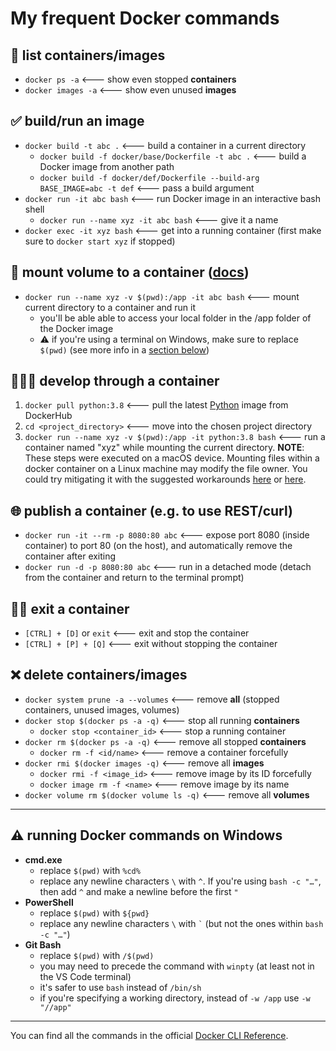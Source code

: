 # My frequent Docker commands

## 📜 **list** containers/images

* `docker ps -a` <--- show even stopped **containers**
* `docker images -a` <--- show even unused **images**

## ✅ **build/run** an image

* `docker build -t abc .` <--- build a container in a current directory
  * `docker build -f docker/base/Dockerfile -t abc .` <--- build a Docker image from another path
  * `docker build -f docker/def/Dockerfile --build-arg BASE_IMAGE=abc -t def` <--- pass a build argument
* `docker run -it abc bash` <--- run Docker image in an interactive bash shell
  * `docker run --name xyz -it abc bash` <--- give it a name
* `docker exec -it xyz bash` <--- get into a running container (first make sure to `docker start xyz` if stopped)

## 💾 **mount** volume to a container ([docs](https://docs.docker.com/storage/volumes/#start-a-container-with-a-volume))

* `docker run --name xyz -v $(pwd):/app -it abc bash` <--- mount current directory to a container and run it
  * you'll be able able to access your local folder in the /app folder of the Docker image
  * ⚠ if you're using a terminal on Windows, make sure to replace `$(pwd)` (see more info in a [section below](#-running-docker-commands-on-windows))

## 🧑🏻‍💻 **develop** through a container

1. `docker pull python:3.8` <--- pull the latest [Python](https://hub.docker.com/_/python) image from DockerHub
1. `cd <project_directory>` <--- move into the chosen project directory
1. `docker run --name xyz -v $(pwd):/app -it python:3.8 bash` <--- run a container named "xyz" while mounting the current directory. **NOTE**: These steps were executed on a macOS device. Mounting files within a docker container on a Linux machine may modify the file owner. You could try mitigating it with the suggested workarounds [here](https://www.baeldung.com/linux/file-ownership-docker-container) or [here](https://stackoverflow.com/questions/26500270/understanding-user-file-ownership-in-docker-how-to-avoid-changing-permissions-o).

## 🌐 **publish** a container (e.g. to use REST/curl)

* `docker run -it --rm -p 8080:80 abc` <--- expose port 8080 (inside container) to port 80 (on the host), and automatically remove the container after exiting
* `docker run -d -p 8080:80 abc` <--- run in a detached mode (detach from the container and return to the terminal prompt)

## 🚶‍♂ **exit** a container

* `[CTRL] + [D]` or `exit` <--- exit and stop the container
* `[CTRL] + [P] + [Q]` <--- exit without stopping the container

## ❌ delete containers/images

* `docker system prune -a --volumes` <--- remove **all** (stopped containers, unused images, volumes)
* `docker stop $(docker ps -a -q)` <--- stop all running **containers**
  * `docker stop <container_id>` <--- stop a running container
* `docker rm $(docker ps -a -q)` <--- remove all stopped **containers**
  * `docker rm -f <id/name>` <--- remove a container forcefully
* `docker rmi $(docker images -q)` <--- remove all **images**
  * `docker rmi -f <image_id>` <--- remove image by its ID forcefully
  * `docker image rm -f <name>` <--- remove image by its name
* `docker volume rm $(docker volume ls -q)` <--- remove all **volumes**

---

## ⚠ running Docker commands on Windows

* **cmd.exe**
  * replace `$(pwd)` with `%cd%`
  * replace any newline characters `\` with `^`. If you're using `bash -c "…"`, then add `^` and make a newline before the first `"`
* **PowerShell**
  * replace `$(pwd)` with `${pwd}`
  * replace any newline characters `\` with `` ` `` (but not the ones within `bash -c "…"`)
* **Git Bash**
  * replace `$(pwd)` with `/$(pwd)`
  * you may need to precede the command with `winpty` (at least not in the VS Code terminal)
  * it's safer to use `bash` instead of `/bin/sh`
  * if you're specifying a working directory, instead of `-w /app` use `-w "//app"`

---
You can find all the commands in the official [Docker CLI Reference](https://docs.docker.com/engine/reference/run/).
